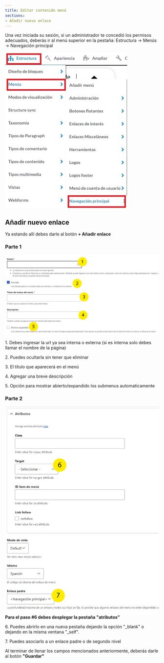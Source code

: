 ```yaml
---
title: Editar contenido menú
sections:
- Añadir nuevo enlace
---
```


Una vez iniciada su sesión, si un administrador te concedió los permisos adecuados, deberás ir al menú superior en la pestaña:
Estructura -> Menús -> Navegación principal

<a href="assets/images/menus/menu_1.jpg" data-magnify="gallery" class="mask">
    <img class="rounded" src="assets/images/menus/menu_1.jpg" alt="Menú pestaña" />
</a>

## Añadir nuevo enlace 

Ya estando allí debes darle al botón **+ Añadir enlace**

<h3>Parte 1</h3>
<div class="row">
<div class="col-md-7 col-sm-6 col-xs-12">
<a href="assets/images/menus/menu_2.jpg" data-magnify="gallery" class="mask">
    <img class="img-responsive rounded" src="assets/images/menus/menu_2.jpg" alt="Imágen añadir1" />
</a>
</div>
    
<div class="col-md-5 col-sm-6 col-xs-12">
    
<p>1. Debes ingresar la url ya sea interna o externa (si es interna solo debes llamar el nombre de la página)</p>
<p>2. Puedes ocultarla sin tener que eliminar</p>
<p>3. El título que aparecerá en el menú</p>
<p>4. Agregar una breve descripción</p>
<p>5. Opción para mostrar abierto/expandido los submenus automaticamente</p>
</div>

<h3>Parte 2</h3>

<div class="col-md-7 col-sm-6 col-xs-12">
<a href="assets/images/menus/menu_3.jpg" data-magnify="gallery" class="mask">
    <img class="img-responsive rounded" src="assets/images/menus/menu_3.jpg" alt="Imágen añadir 2" />
</a> 
</div>
    
<div class="col-md-5 col-sm-6 col-xs-12">
<b>Para el paso #6 debes desplegar la pestaña "atributos"</b>
<p>6. Puedes abrirlo en una nueva pestaña dejando la opción "_blank" o dejando en la misma ventana "_self".</p>
<p>7. Puedes asociarlo a un enlace padre o de segundo nivel</p>
</div>
</div>

Al terminar de llenar los campos mencionados anteriormente, deberás darle al botón **"Guardar"** 


